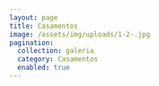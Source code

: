 ```yaml
---
layout: page
title: Casamentos
image: /assets/img/uploads/1-2-.jpg
pagination:
  collection: galeria
  category: Casamentos
  enabled: true
---
```

